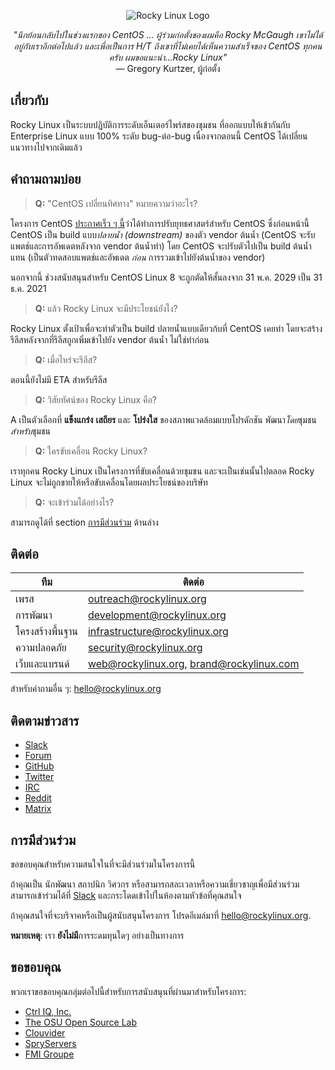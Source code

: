 <p align="center">
<img src="https://media.githubusercontent.com/media/rocky-linux/branding/main/logo-text-light%402x.png" alt="Rocky Linux Logo">
</p>

<p align="center">
<i>"นึกย้อนกลับไปในช่วงแรกของ CentOS ... ผู้ร่วมก่อตั้งของผมคือ Rocky McGaugh เขาไม่ได้อยู่กับเราอีกต่อไปแล้ว และเพื่อเป็นการ H/T ถึงเขาที่ไม่เคยได้เห็นความสำเร็จของ CentOS ทุกคนครับ ผมขอแนะนำ...Rocky Linux"</i><br>
— Gregory Kurtzer, ผู้ก่อตั้ง
</p>

## เกี่ยวกับ

Rocky Linux เป็นระบบปฏิบัติการระดับเอ็นเตอร์ไพร์สของชุมชน ที่ออกแบบให้เข้ากันกับ Enterprise Linux แบบ 100% ระดับ bug-ต่อ-bug เนื่องจากตอนนี้ CentOS ได้เปลี่ยนแนวทางไปจากเดิมแล้ว

## คำถามถามบ่อย

> **Q:** "CentOS เปลี่ยนทิศทาง" หมายความว่าอะไร?

โครงการ CentOS [ประกาศเร็ว ๆ นี้](https://blog.centos.org/2020/12/future-is-centos-stream/)ว่าได้ทำการปรับยุทธศาสตร์สำหรับ CentOS ซึ่งก่อนหน้านี้ CentOS เป็น build แบบ*ปลายน้ำ (downstream)* ของตัว vendor ต้นน้ำ (CentOS จะรับแพตช์และการอัพเดตหลังจาก vendor ต้นน้ำทำ) โดย CentOS จะปรับตัวไปเป็น build ต้นน้ำแทน (เป็นตัวทดสอบแพตช์และอัพเดต *ก่อน* การรวมเข้าไปยังต้นน้ำของ vendor)

นอกจากนี้ ช่วงสนับสนุนสำหรับ CentOS Linux 8 จะถูกตัดให้สั้นลงจาก 31 พ.ค. 2029 เป็น 31 ธ.ค. 2021

> **Q:** แล้ว Rocky Linux จะมีประโยชน์ยังไง?

Rocky Linux ตั้งเป้าเพื่อจะทำตัวเป็น build ปลายน้ำแบบเดียวก้บที่ CentOS เคยทำ โดยจะสร้างรีลีสหลังจากที่รีลีสถูกเพิ่มเข้าไปยัง vendor ต้นน้ำ ไม่ใช่ทำก่อน

> **Q:** เมื่อไหร่จะรีลีส?

ตอนนี้ยังไม่มี ETA สำหรับรีลีส

> **Q:** วิสัยทัศน์ของ Rocky Linux คือ?

A เป็นตัวเลือกที่ **แข็งแกร่ง** **เสถียร** และ **โปร่งใส** ของสภาพแวดล้อมแบบโปรดักชัน พัฒนา*โดย*ชุมชน *สำหรับ*ชุมชน

> **Q:** ใครขับเคลื่อน Rocky Linux?

เราทุกคน Rocky Linux เป็นโครงการที่ขับเคลื่อนด้วยชุมชน และจะเป็นเช่นนั้นไปตลอด Rocky Linux จะไม่ถูกขายให้หรือขับเคลื่อนโดยผลประโยชน์ของบริษัท

> **Q:** จะเข้าร่วมได้อย่างไร?

สามารถดูได้ที่ section [การมีส่วนร่วม](#การมีส่วนร่วม) ด้านล่าง

## ติดต่อ

| ทีม                            | ติดต่อ                                      |
|-------------------------------|-------------------------------------------|
| เพรส                          | outreach@rockylinux.org                   |
| การพัฒนา                   | development@rockylinux.org                |
| โครงสร้างพื้นฐาน                | infrastructure@rockylinux.org             |
| ความปลอดภัย                      | security@rockylinux.org                   |
| เว็บและแบรนด์              | web@rockylinux.org, brand@rockylinux.com  |


สำหรับคำถามอื่น ๆ: hello@rockylinux.org

## ติดตามข่าวสาร

* [Slack](https://join.slack.com/t/hpcng/shared_invite/zt-k5z04bsh-1uqpaD1NsYVP73vzc3uKdQ)
* [Forum](https://forums.rockylinux.org/)
* [GitHub](https://github.com/rocky-linux/)
* [Twitter](https://twitter.com/rocky_linux)
* [IRC](https://webchat.freenode.net/?channels=rockylinux)
* [Reddit](https://www.reddit.com/r/RockyLinux)
* [Matrix](https://matrix.to/#/+rockylinux:matrix.org)

## การมีส่วนร่วม

ขอขอบคุณสำหรับความสนใจในที่จะมีส่วนร่วมในโครงการนี้

ถ้าคุณเป็น นักพัฒนา สถาปนิก วิศวกร หรือสามารถสละเวลาหรือความเชี่ยวชาญเพื่อมีส่วนร่วม สามารถเข้าร่วมได้ที่ [Slack](https://join.slack.com/t/hpcng/shared_invite/zt-k5z04bsh-1uqpaD1NsYVP73vzc3uKdQ) และกระโดดเข้าไปในห้องตามหัวข้อที่คุณสนใจ

ถ้าคุณสนใจที่จะบริจาคหรือเป็นผู้สนับสนุนโครงการ โปรดอีเมล์มาที่ hello@rockylinux.org.

**หมายเหตุ**: เรา **ยังไม่มี**การระดมทุนใดๆ อย่างเป็นทางการ

## ขอขอบคุณ

พวกเราขอขอบคุณกลุ่มต่อไปนี้สำหรับการสนับสนุนที่ผ่านมาสำหรับโครงการ:
* [Ctrl IQ, Inc.](https://www.ctrl-cmd.com)
* [The OSU Open Source Lab](https://osuosl.org/)
* [Clouvider](https://www.clouvider.co.uk/)
* [SpryServers](https://www.spryservers.net/)
* [FMI Groupe](https://www.fmi.fr/)
